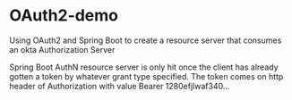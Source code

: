 # OAuth2-demo
Using OAuth2 and Spring Boot to create a resource server that consumes an okta Authorization Server

Spring Boot AuthN resource server is only hit once the client has already gotten a token by whatever grant type specified.
The token comes on http header of Authorization with value Bearer 1280efjlwaf340...

